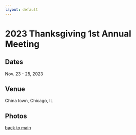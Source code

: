 ```yaml
---
layout: default
---
```


# 2023 Thanksgiving 1st Annual Meeting
## Dates
Nov. 23 - 25, 2023

## Venue
China town, Chicago, IL

## Photos

[back to main](./)
